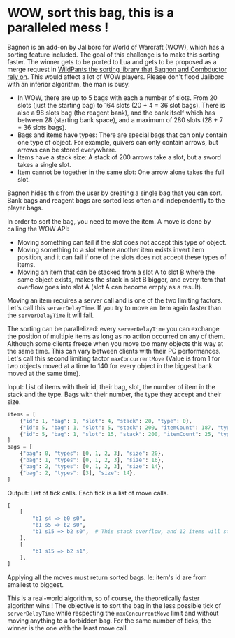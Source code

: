 [comment]: <> (
https://codegolf.meta.stackexchange.com/questions/2140/sandbox-for-proposed-challenges?answertab=active#tab-top)

# WOW, sort this bag, this is a paralleled mess !

Bagnon is an add-on by Jaliborc for World of Warcraft (WOW), which has a sorting feature
included. The goal of this challenge is to make this sorting faster. The winner gets to
be ported to Lua and gets to be proposed as a merge request in
[WildPants the sorting library that Bagnon and Combductor rely on](https://github.com/tullamods/Wildpants/blob/29fbaf502b2780010b735f1af8af0ba5702afbbf/api/sorting.lua#L21).
This would affect a lot of WOW players. Please don't flood Jaliborc with an inferior
algorithm, the man is busy.

- In WOW, there are up to 5 bags with each a number of slots. From 20 slots (just the
  starting bag) to 164 slots (20 + 4 = 36 slot bags). There is also a 98 slots bag (the
  reagent bank), and the bank itself which has between 28 (starting bank space), and a
  maximum of 280 slots (28 + 7 = 36 slots bags).
- Bags and items have types: There are special bags that can only contain one type of
  object. For example, quivers can only contain arrows, but arrows can be stored
  everywhere.
- Items have a stack size: A stack of 200 arrows take a slot, but a sword takes a single
  slot.
- Item cannot be together in the same slot: One arrow alone takes the full slot.

Bagnon hides this from the user by creating a single bag that you can sort. Bank bags
and reagent bags are sorted less often and independently to the player bags.

In order to sort the bag, you need to move the item. A move is done by calling the WOW
API:

- Moving something can fail if the slot does not accept this type of object.
- Moving something to a slot where another item exists invert item position, and it can
  fail if one of the slots does not accept these types of items.
- Moving an item that can be stacked from a slot A to slot B where the same object
  exists, makes the stack in slot B bigger, and every item that overflow goes into slot
  A (slot A can become empty as a result).

Moving an item requires a server call and is one of the two limiting factors. Let's call
this `serverDelayTime`. If you try to move an item again faster than the
`serverDelayTime` it will fail.

The sorting can be parallelized: every `serverDelayTime` you can exchange the position
of multiple items as long as no action occurred on any of them. Although some clients
freeze when you move too many objects this way at the same time. This can vary between
clients with their PC performances. Let's call this second limiting factor
`maxConcurrentMove` (Value is from 1 for two objects moved at a time to 140 for every
object in the biggest bank moved at the same time).

Input: List of items with their id, their bag, slot, the number of item in the stack and
the type. Bags with their number, the type they accept and their size.

```python
items = [
    {"id": 1, "bag": 1, "slot": 4, "stack": 20, "type": 0},
    {"id": 5, "bag": 1, "slot": 5, "stack": 200, "itemCount": 187, "type": 3},
    {"id": 5, "bag": 1, "slot": 15, "stack": 200, "itemCount": 25, "type": 3},
]
bags = [
    {"bag": 0, "types": [0, 1, 2, 3], "size": 20},
    {"bag": 1, "types": [0, 1, 2, 3], "size": 16},
    {"bag": 2, "types": [0, 1, 2, 3], "size": 14},
    {"bag": 2, "types": [3], "size": 14},
]
```

Output: List of tick calls. Each tick is a list of move calls.

```python
[
    [
        "b1 s4 => b0 s0",
        "b1 s5 => b2 s0",
        "b1 s15 => b2 s0",  # This stack overflow, and 12 items will stay in b1 s15
    ],
    [
        "b1 s15 => b2 s1",
    ],
]
```

Applying all the moves must return sorted bags. Ie: item's id are from smallest to
biggest.

This is a real-world algorithm, so of course, the theoretically faster algorithm wins !
The objective is to sort the bag in the less possible tick of `serverDelayTime` while
respecting the `maxConcurrentMove` limit and without moving anything to a forbidden bag.
For the same number of ticks, the winner is the one with the least move call.
